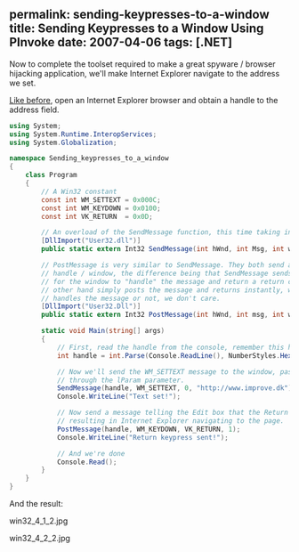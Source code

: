 permalink: sending-keypresses-to-a-window
title: Sending Keypresses to a Window Using PInvoke
date: 2007-04-06
tags: [.NET]
---
Now to complete the toolset required to make a great spyware / browser hijacking application, we'll make Internet Explorer navigate to the address we set.

[Like before](http://www.improve.dk/blog/2007/04/03/getting-text-from-handle), open an Internet Explorer browser and obtain a handle to the address field.

```csharp
using System;
using System.Runtime.InteropServices;
using System.Globalization;

namespace Sending_keypresses_to_a_window
{
	class Program
	{
		// A Win32 constant
		const int WM_SETTEXT = 0x000C;
		const int WM_KEYDOWN = 0x0100;
		const int VK_RETURN  = 0x0D;

		// An overload of the SendMessage function, this time taking in a string as the lParam.
		[DllImport("User32.dll")]
		public static extern Int32 SendMessage(int hWnd, int Msg, int wParam, string lParam);

		// PostMessage is very similar to SendMessage. They both send a message to the given
		// handle / window, the difference being that SendMessage sends the message and waits
		// for the window to "handle" the message and return a return code. PostMessage on the
		// other hand simply posts the message and returns instantly, whether the window
		// handles the message or not, we don't care.
		[DllImport("User32.Dll")]
		public static extern Int32 PostMessage(int hWnd, int msg, int wParam, int lParam);

		static void Main(string[] args)
		{
			// First, read the handle from the console, remember this has to be in HEX format!
			int handle = int.Parse(Console.ReadLine(), NumberStyles.HexNumber);

			// Now we'll send the WM_SETTEXT message to the window, passing the text
			// through the lParam parameter.
			SendMessage(handle, WM_SETTEXT, 0, "http://www.improve.dk");
			Console.WriteLine("Text set!");

			// Now send a message telling the Edit box that the Return key has been pressed,
			// resulting in Internet Explorer navigating to the page.
			PostMessage(handle, WM_KEYDOWN, VK_RETURN, 1);
			Console.WriteLine("Return keypress sent!");

			// And we're done
			Console.Read();
		}
	}
}
```

And the result:

win32_4_1_2.jpg

win32_4_2_2.jpg
